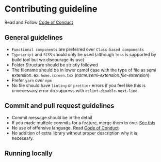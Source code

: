 # Contributing guideline

Read and Follow [Code of Conduct](/CODE_OF_CONDUCT.md)

## General guidelines

- `Functional components` are preferred over `Class-based components`
- `Typescript` and `SCSS` should only be used (although `less` is supported by build tool but we discourage its use)
- Folder Structure should be strictly followed
- The filename should be in lower camel case with the type of file as semi extension. ex: `home.screen.tsx` (_name.semi-extension.file-extension_)
- Prefer `yarn` over `npm`
- No file should have `linting` or `prettier` errors if you feel like this is unnecessary error do suppress with `eslint-disable-next-line`.

## Commit and pull request guidelines

- Commit message should be in the detail
- If you made multiple commits for a feature, merge them to one. [See this](https://gist.github.com/patik/b8a9dc5cd356f9f6f980)
- No use of offensive language. Read [Code of Conduct](/CODE_OF_CONDUCT.md)
- No addition of extra library without proper description why it is necessary.

## Running locally
